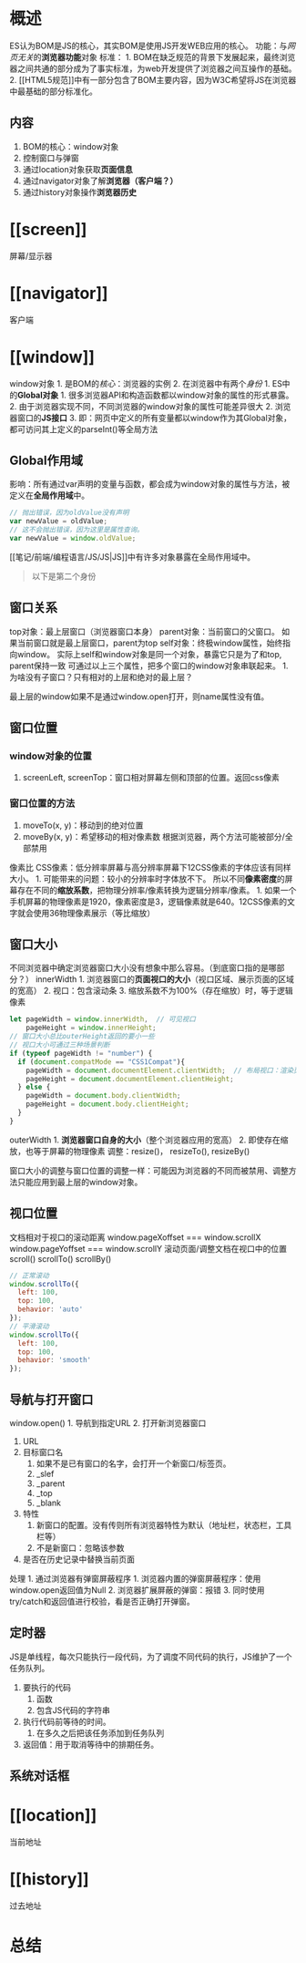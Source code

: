 # 概述
ES认为BOM是JS的核心，其实BOM是使用JS开发WEB应用的核心。
功能：与*网页无关*的**浏览器功能**对象
标准： 
	1. BOM在缺乏规范的背景下发展起来，最终浏览器之间共通的部分成为了事实标准，为web开发提供了浏览器之间互操作的基础。
	2. [[HTML5规范]]中有一部分包含了BOM主要内容，因为W3C希望将JS在浏览器中最基础的部分标准化。

## 内容
1. BOM的核心：window对象
2. 控制窗口与弹窗
3. 通过location对象获取**页面信息**
4. 通过navigator对象了解**浏览器（客户端？）**
5. 通过history对象操作**浏览器历史**
# [[screen]] 
屏幕/显示器
# [[navigator]] 
客户端
# [[window]] 
window对象
	1. 是BOM的*核心*：浏览器的实例
	2. 在浏览器中有两个*身份*
		1. ES中的**Global对象**
			1. 很多浏览器API和构造函数都以window对象的属性的形式暴露。
			2. 由于浏览器实现不同，不同浏览器的window对象的属性可能差异很大
		2. 浏览器窗口的**JS接口**
		3. 即：网页中定义的所有变量都以window作为其Global对象，都可访问其上定义的parseInt()等全局方法
## Global作用域
影响：所有通过var声明的变量与函数，都会成为window对象的属性与方法，被定义在**全局作用域**中。
```js
// 抛出错误，因为oldValue没有声明
var newValue = oldValue;
// 这不会抛出错误，因为这里是属性查询。
var newValue = window.oldValue;
```
[[笔记/前端/编程语言/JS/JS|JS]]中有许多对象暴露在全局作用域中。
> 以下是第二个身份
## 窗口关系
top对象：最上层窗口（浏览器窗口本身）
parent对象：当前窗口的父窗口。
	如果当前窗口就是最上层窗口，parent为top
self对象：终极window属性，始终指向window。
	实际上self和window对象是同一个对象，暴露它只是为了和top, parent保持一致
可通过以上三个属性，把多个窗口的window对象串联起来。
	1. 为啥没有子窗口？只有相对的上层和绝对的最上层？

最上层的window如果不是通过window.open打开，则name属性没有值。
## 窗口位置
### window对象的位置
1. screenLeft, screenTop：窗口相对屏幕左侧和顶部的位置。返回css像素
### 窗口位置的方法
1. moveTo(x, y)：移动到的绝对位置
2. moveBy(x, y)：希望移动的相对像素数
根据浏览器，两个方法可能被部分/全部禁用

像素比
CSS像素：低分辨率屏幕与高分辨率屏幕下12CSS像素的字体应该有同样大小。
	1. 可能带来的问题：较小的分辨率时字体放不下。
所以不同**像素密度**的屏幕存在不同的**缩放系数**，把物理分辨率/像素转换为逻辑分辨率/像素。
	1. 如果一个手机屏幕的物理像素是1920，像素密度是3，逻辑像素就是640。12CSS像素的文字就会使用36物理像素展示（等比缩放）

## 窗口大小
不同浏览器中确定浏览器窗口大小没有想象中那么容易。（到底窗口指的是哪部分？）
innerWidth
	1. 浏览器窗口的**页面视口的大小**（视口区域、展示页面的区域的宽高）
	2. 视口：包含滚动条
	3. 缩放系数不为100%（存在缩放）时，等于逻辑像素
```js
let pageWidth = window.innerWidth,  // 可见视口
    pageHeight = window.innerHeight;
// 窗口大小总比outerHeight返回的要小一些
// 视口大小可通过三种场景判断
if (typeof pageWidth != "number") {
  if (document.compatMode == "CSS1Compat"){
    pageWidth = document.documentElement.clientWidth;  // 布局视口：渲染页面的实际大小
    pageHeight = document.documentElement.clientHeight;
  } else {
    pageWidth = document.body.clientWidth;  
    pageHeight = document.body.clientHeight;
  }
}
```
outerWidth
	1. **浏览器窗口自身的大小**（整个浏览器应用的宽高）
	2. 即使存在缩放，也等于屏幕的物理像素
调整：resize()， resizeTo(), resizeBy()

窗口大小的调整与窗口位置的调整一样：可能因为浏览器的不同而被禁用、调整方法只能应用到最上层的window对象。
## 视口位置
文档相对于视口的滚动距离
window.pageXoffset === window.scrollX
window.pageYoffset === window.scrollY
滚动页面/调整文档在视口中的位置
scroll()
scrollTo()
scrollBy()
```js
// 正常滚动
window.scrollTo({
  left: 100,
  top: 100,
  behavior: 'auto'
});
// 平滑滚动
window.scrollTo({
  left: 100,
  top: 100,
  behavior: 'smooth'
});
```
## 导航与打开窗口
window.open()
	1. 导航到指定URL
	2. 打开新浏览器窗口

1. URL
2. 目标窗口名
	1. 如果不是已有窗口的名字，会打开一个新窗口/标签页。
	2. \_slef
	3. \_parent
	4. \_top
	5. \_blank
3. 特性
	1. 新窗口的配置。没有传则所有浏览器特性为默认（地址栏，状态栏，工具栏等）
	2. 不是新窗口：忽略该参数
4. 是否在历史记录中替换当前页面

处理
	1. 通过浏览器有弹窗屏蔽程序
		1. 浏览器内置的弹窗屏蔽程序：使用window.open返回值为Null
		2. 浏览器扩展屏蔽的弹窗：报错
		3. 同时使用try/catch和返回值进行校验，看是否正确打开弹窗。
## 定时器
JS是单线程，每次只能执行一段代码，为了调度不同代码的执行，JS维护了一个任务队列。
1. 要执行的代码
	1. 函数
	2. 包含JS代码的字符串
2. 执行代码前等待的时间。
	1. 在多久之后把该任务添加到任务队列
3. 返回值：用于取消等待中的排期任务。
## 系统对话框
# [[location]] 
当前地址
# [[history]] 
过去地址


# 总结